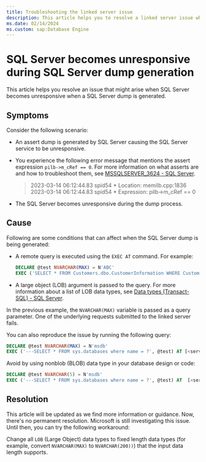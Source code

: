 ```yaml
---
title: Troubleshooting the linked server issue
description: This article helps you to resolve a linked server issue where the SQL Server becomes unresponsive while generating a SQL Server dump.
ms.date: 02/14/2024
ms.custom: sap:Database Engine
---
```


# SQL Server becomes unresponsive during SQL Server dump generation

This article helps you resolve an issue that might arise when SQL Server becomes unresponsive when a SQL Server dump is generated.

## Symptoms

Consider the following scenario:

- An assert dump is generated by SQL Server causing the SQL Server service to be unresponsive.
- You experience the following error message that mentions the assert expression `pilb->m_cRef == 0`. For more information on what asserts are and how to troubleshoot them, see [MSSQLSERVER_3624 - SQL Server](/sql/relational-databases/errors-events/mssqlserver-3624-database-engine-error).
  
   > 2023-03-14 06:12:44.83 spid54      * Location: memilb.cpp:1836
   > 2023-03-14 06:12:44.83 spid54      * Expression: pilb->m_cRef == 0

- The SQL Server becomes unresponsive during the dump process.

## Cause

Following are some conditions that can affect when the SQL Server dump is being generated:

- A remote query is executed using the `EXEC AT` command. For example:

  ```sql
  DECLARE @test NVARCHAR(MAX) = N'ABC'
  EXEC ('SELECT * FROM Customers.dbo.CustomerInformation WHERE CustomerId = ?', @test) AT [YourRemoteServer];
  ```

- A large object (LOB) argument is passed to the query.
  For more information about a list of LOB data types, see [Data types (Transact-SQL) - SQL Server](/sql/t-sql/data-types/data-types-transact-sql).

In the previous example, the `NVARCHAR(MAX)` variable is passed as a query parameter. One of the underlying requests submitted to the linked server fails.

You can also reproduce the issue by running the following query:

```sql
DECLARE @test NVARCHAR(MAX) = N'msdb' 
EXEC ('---SELECT * FROM sys.databases where name = ?', @test) AT [<server>\<instance>]
```

Avoid by using nonblob (BLOB) data type in your database design or code:

```sql
DECLARE @test NVARCHAR(5) = N'msdb' 
EXEC ('---SELECT * FROM sys.databases where name = ?', @test) AT  [<server>\<instance>]
```

## Resolution

This article will be updated as we find more information or guidance. Now, there's no permanent resolution. Microsoft is still investigating this issue. Until then, you can try the following workaround:

Change all `LOB` (Large Object) data types to fixed length data types (for example, convert `NVARCHAR(MAX)` to `NVARCHAR(200))`) that the input data length supports.
